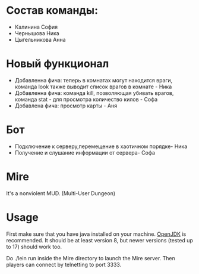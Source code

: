 # Состав команды:
- Калинина София
- Чернышова Ника
- Цыгельникова Анна

# Новый функционал 
- Добавленна фича: теперь в комнатах могут находится враги, команда look также выводит список врагов в комнате - Ника 
- Добавленна фича: команда kill, позволяющая убивать врагов, команда stat - для просмотра количество килов - Софа
- Добавлена фича: просмотр карты - Аня

# Бот
- Подключение к серверу,перемещение в хаотичном порядке- Ника
- Получение и слушание информации от сервера- Софа

# Mire
It's a nonviolent MUD. (Multi-User Dungeon)

# Usage
First make sure that you have java installed on your machine. [OpenJDK](https://adoptium.net/) is recommended. It should be at least version 8, but newer versions (tested up to 17) should work too.

Do ./lein run inside the Mire directory to launch the Mire server. Then players can connect by telnetting to port 3333.
